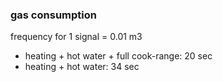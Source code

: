 ### gas consumption
frequency for 1 signal = 0.01 m3
- heating + hot water + full cook-range: 20 sec
- heating + hot water: 34 sec
